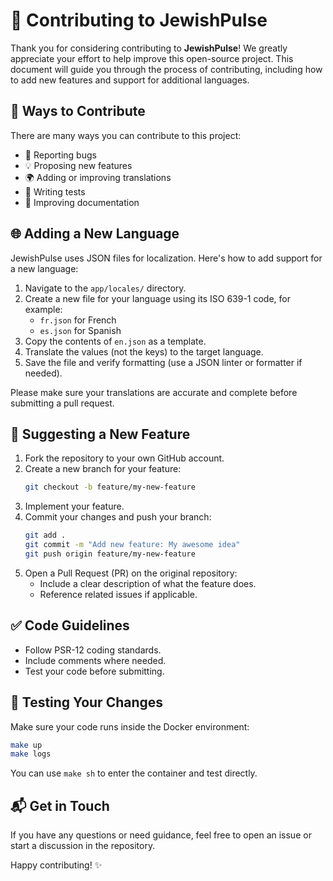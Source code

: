 # 🤝 Contributing to JewishPulse

Thank you for considering contributing to **JewishPulse**! We greatly appreciate your effort to help improve this open-source project. This document will guide you through the process of contributing, including how to add new features and support for additional languages.

## 🧩 Ways to Contribute

There are many ways you can contribute to this project:

- 🐛 Reporting bugs
- 💡 Proposing new features
- 🌍 Adding or improving translations
- 🧪 Writing tests
- 🧼 Improving documentation

## 🌐 Adding a New Language

JewishPulse uses JSON files for localization. Here's how to add support for a new language:

1. Navigate to the `app/locales/` directory.
2. Create a new file for your language using its ISO 639-1 code, for example:
   - `fr.json` for French
   - `es.json` for Spanish
3. Copy the contents of `en.json` as a template.
4. Translate the values (not the keys) to the target language.
5. Save the file and verify formatting (use a JSON linter or formatter if needed).

Please make sure your translations are accurate and complete before submitting a pull request.

## 🚀 Suggesting a New Feature

1. Fork the repository to your own GitHub account.
2. Create a new branch for your feature:  
   ```bash
   git checkout -b feature/my-new-feature
   ```
3. Implement your feature.
4. Commit your changes and push your branch:
   ```bash
   git add .
   git commit -m "Add new feature: My awesome idea"
   git push origin feature/my-new-feature
   ```
5. Open a Pull Request (PR) on the original repository:
   - Include a clear description of what the feature does.
   - Reference related issues if applicable.

## ✅ Code Guidelines

- Follow PSR-12 coding standards.
- Include comments where needed.
- Test your code before submitting.

## 🧪 Testing Your Changes

Make sure your code runs inside the Docker environment:
```bash
make up
make logs
```
You can use `make sh` to enter the container and test directly.

## 📬 Get in Touch

If you have any questions or need guidance, feel free to open an issue or start a discussion in the repository.

Happy contributing! ✨